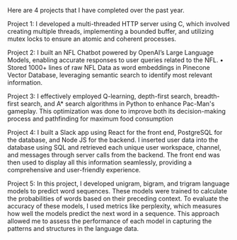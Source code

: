 Here are 4 projects that I have completed over the past year. 

Project 1: I developed a multi-threaded HTTP server using C, which involved creating multiple threads, implementing a bounded buffer, and utilizing mutex locks to ensure an atomic and coherent processes. 

Project 2: I built an NFL Chatbot powered by OpenAI’s Large Language Models, enabling accurate responses to user queries related to the NFL. •	Stored 1000+ lines of raw NFL Data as word embeddings in Pinecone Vector Database, leveraging semantic search to identify most relevant information.

Project 3: I effectively employed Q-learning, depth-first search, breadth-first search, and A* search algorithms in Python to enhance Pac-Man's gameplay. This optimization was done to improve both its decision-making process and pathfinding for maximum food consumption

Project 4: I built a Slack app using React for the front end, PostgreSQL for the database, and Node JS for the backend. I inserted user data into the database using SQL and retrieved each unique user workspace, channel, and messages through server calls from the backend. The front end was then used to display all this information seamlessly, providing a comprehensive and user-friendly experience.

Project 5: In this project, I developed unigram, bigram, and trigram language models to predict word sequences. These models were trained to calculate the probabilities of words based on their preceding context. To evaluate the accuracy of these models, I used metrics like perplexity, which measures how well the models predict the next word in a sequence. This approach allowed me to assess the performance of each model in capturing the patterns and structures in the language data.
